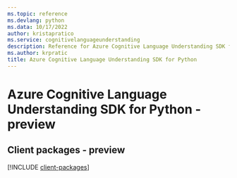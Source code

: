 ```yaml
---
ms.topic: reference
ms.devlang: python
ms.data: 10/17/2022
author: kristapratico
ms.service: cognitivelanguageunderstanding
description: Reference for Azure Cognitive Language Understanding SDK for Python
ms.author: krpratic
title: Azure Cognitive Language Understanding SDK for Python
---
```

# Azure Cognitive Language Understanding SDK for Python - preview

## Client packages - preview
[!INCLUDE [client-packages](cognitive-language-understanding-client-index.md)]